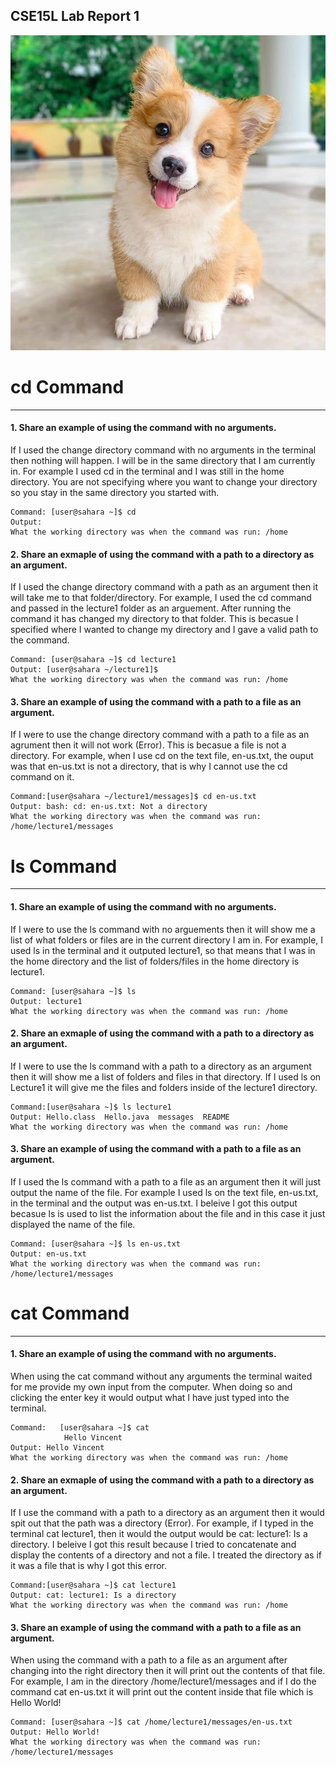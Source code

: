 ## CSE15L Lab Report 1

![Image](corgi.jpg)



# **cd Command**
---

#### **1.** Share an example of using the command with no arguments.
   
If I used the change directory command with no arguments in the terminal then nothing will happen. I will be in the same directory that I am currently in. For example I used cd in the terminal and I was still in the home directory. You are not specifying where you want to change your directory so you stay in the same directory you started with.

```
Command: [user@sahara ~]$ cd
Output:
What the working directory was when the command was run: /home
```
<!---->

#### **2.** Share an exmaple of using the command with a path to a directory as an argument.

If I used the change directory command with a path as an argument then it will take me to that folder/directory. For example, I used the cd command and passed in the lecture1 folder as an arguement. After running the command it has changed my directory to that folder. This is becasue I specified where I wanted to change my directory and I gave a valid path to the command.

```
Command: [user@sahara ~]$ cd lecture1
Output: [user@sahara ~/lecture1]$
What the working directory was when the command was run: /home
```

#### **3.** Share an example of using the command with a path to a file as an argument.

If I were to use the change directory command with a path to a file as an agrument then it will not work (Error). This is becasue a file is not a directory. For example, when I use cd on the text file, en-us.txt, the ouput was that en-us.txt is not a directory, that is why I cannot use the cd command on it.

```
Command:[user@sahara ~/lecture1/messages]$ cd en-us.txt
Output: bash: cd: en-us.txt: Not a directory
What the working directory was when the command was run: /home/lecture1/messages
```




# **ls Command**
---
#### **1.** Share an example of using the command with no arguments.

If I were to use the ls command with no arguements then it will show me a list of what folders or files are in the current directory I am in. For example, I used ls in the terminal and it outputed lecture1, so that means that I was in the home directory and the list of folders/files in the home directory is lecture1.

```
Command: [user@sahara ~]$ ls
Output: lecture1
What the working directory was when the command was run: /home
```

#### **2.** Share an exmaple of using the command with a path to a directory as an argument.

If I were to use the ls command with a path to a directory as an argument then it will show me a list of folders and files in that directory. If I used ls on Lecture1 it will give me the files and folders inside of the lecture1 directory.

```
Command:[user@sahara ~]$ ls lecture1
Output: Hello.class  Hello.java  messages  README
What the working directory was when the command was run: /home
```

#### **3.** Share an example of using the command with a path to a file as an argument.

If I used the ls command with a path to a file as an argument then it will just output the name of the file. For example I used ls on the text file, en-us.txt, in the terminal and the output was en-us.txt. I beleive I got this output becasue ls is used to list the information about the file and in this case it just displayed the name of the file.

```
Command: [user@sahara ~]$ ls en-us.txt
Output: en-us.txt
What the working directory was when the command was run: /home/lecture1/messages
```



# **cat Command**
---
#### **1.** Share an example of using the command with no arguments.

When using the cat command without any arguments the terminal waited for me provide my own input from the computer. When doing so and clicking the enter key it would output what I have just typed into the terminal.

```
Command:   [user@sahara ~]$ cat
            Hello Vincent
Output: Hello Vincent
What the working directory was when the command was run: /home
```

#### **2.** Share an exmaple of using the command with a path to a directory as an argument.

If I use the command with a path to a directory as an argument then it would spit out that the path was a directory (Error). For example, if I typed in the terminal cat lecture1, then it would the output would be cat: lecture1: Is a directory. I beleive I got this result because I tried to concatenate and display the contents of a directory and not a file. I treated the directory as if it was a file that is why I got this error. 

```
Command:[user@sahara ~]$ cat lecture1
Output: cat: lecture1: Is a directory
What the working directory was when the command was run: /home
```

#### **3.** Share an example of using the command with a path to a file as an argument.

When using the command with a path to a file as an argument after changing into the right directory then it will print out the contents of that file. For example, I am in the directory /home/lecture1/messages and if I do the command cat en-us.txt it will print out the content inside that file which is Hello World!

```
Command: [user@sahara ~]$ cat /home/lecture1/messages/en-us.txt
Output: Hello World!
What the working directory was when the command was run: /home/lecture1/messages
```




